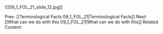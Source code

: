 ﻿

![[09_1_FOL_21_slide_12.jpg]]


Prev: [[Terminological Facts 09_1_FOL_21|Terminological Facts]]
Next: [[What can we do with this 09_1_FOL_21|What can we do with this]]
Related Content:
